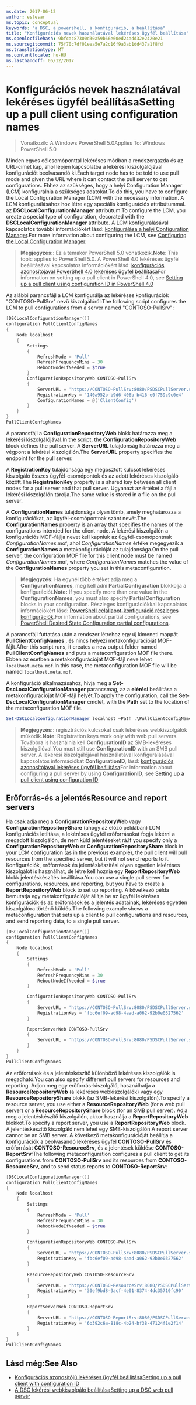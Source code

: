 ```yaml
---
ms.date: 2017-06-12
author: eslesar
ms.topic: conceptual
keywords: "a DSC, a powershell, a konfiguráció, a beállítása"
title: "Konfigurációs nevek használatával lekéréses ügyfél beállítása"
ms.openlocfilehash: 9bfcac87300d30a59b66e60ed24add32e2420e21
ms.sourcegitcommit: 75f70c7df01eea5e7a2c16f9a3ab1dd437a1f8fd
ms.translationtype: MT
ms.contentlocale: hu-HU
ms.lasthandoff: 06/12/2017
---
```

# <a name="setting-up-a-pull-client-using-configuration-names"></a><span data-ttu-id="e5c60-103">Konfigurációs nevek használatával lekéréses ügyfél beállítása</span><span class="sxs-lookup"><span data-stu-id="e5c60-103">Setting up a pull client using configuration names</span></span>

> <span data-ttu-id="e5c60-104">Vonatkozik: A Windows PowerShell 5.0</span><span class="sxs-lookup"><span data-stu-id="e5c60-104">Applies To: Windows PowerShell 5.0</span></span>

<span data-ttu-id="e5c60-105">Minden egyes célcsomóponttal lekéréses módban a rendszergazda és az URL-címet kap, ahol lépjen kapcsolatba a lekérési kiszolgálójával konfigurációt beolvasandó ki.</span><span class="sxs-lookup"><span data-stu-id="e5c60-105">Each target node has to be told to use pull mode and given the URL where it can contact the pull server to get configurations.</span></span>
<span data-ttu-id="e5c60-106">Ehhez az szükséges, hogy a helyi Configuration Manager (LCM) konfigurálnia a szükséges adatokat.</span><span class="sxs-lookup"><span data-stu-id="e5c60-106">To do this, you have to configure the Local Configuration Manager (LCM) with the necessary information.</span></span>
<span data-ttu-id="e5c60-107">A LCM konfigurálásához hoz létre egy speciális konfigurációs attribútummal. az **DSCLocalConfigurationManager** attribútum.</span><span class="sxs-lookup"><span data-stu-id="e5c60-107">To configure the LCM, you create a special type of configuration, decorated with the **DSCLocalConfigurationManager** attribute.</span></span>
<span data-ttu-id="e5c60-108">A LCM konfigurálásával kapcsolatos további információkért lásd: [konfigurálása a helyi Configuration Manager](metaConfig.md).</span><span class="sxs-lookup"><span data-stu-id="e5c60-108">For more information about configuring the LCM, see [Configuring the Local Configuration Manager](metaConfig.md).</span></span>

> <span data-ttu-id="e5c60-109">**Megjegyzés:**: Ez a témakör PowerShell 5.0 vonatkozik.</span><span class="sxs-lookup"><span data-stu-id="e5c60-109">**Note**: This topic applies to PowerShell 5.0.</span></span>
<span data-ttu-id="e5c60-110">A PowerShell 4.0 lekéréses ügyfél beállításával kapcsolatos információkért lásd: [konfigurációs azonosítójával PowerShell 4.0 lekéréses ügyfél beállítása](pullClientConfigID4.md)</span><span class="sxs-lookup"><span data-stu-id="e5c60-110">For information on setting up a pull client in PowerShell 4.0, see [Setting up a pull client using configuration ID in PowerShell 4.0](pullClientConfigID4.md)</span></span>

<span data-ttu-id="e5c60-111">Az alábbi parancsfájl a LCM konfigurálja az lekéréses konfigurációk "CONTOSO-PullSrv" nevű kiszolgálóról:</span><span class="sxs-lookup"><span data-stu-id="e5c60-111">The following script configures the LCM to pull configurations from a server named "CONTOSO-PullSrv":</span></span>

```powershell
[DSCLocalConfigurationManager()]
configuration PullClientConfigNames
{
    Node localhost
    {
        Settings
        {
            RefreshMode = 'Pull'
            RefreshFrequencyMins = 30
            RebootNodeIfNeeded = $true
        }
        ConfigurationRepositoryWeb CONTOSO-PullSrv
        {
            ServerURL = 'https://CONTOSO-PullSrv:8080/PSDSCPullServer.svc'
            RegistrationKey = '140a952b-b9d6-406b-b416-e0f759c9c0e4'
            ConfigurationNames = @('ClientConfig')
        }
    }
}
PullClientConfigNames
```

<span data-ttu-id="e5c60-112">A parancsfájl a **ConfigurationRepositoryWeb** blokk határozza meg a lekérési kiszolgálójával.</span><span class="sxs-lookup"><span data-stu-id="e5c60-112">In the script, the **ConfigurationRepositoryWeb** block defines the pull server.</span></span>
<span data-ttu-id="e5c60-113">A **ServerURL** tulajdonság határozza meg a végpont a lekérési kiszolgálón.</span><span class="sxs-lookup"><span data-stu-id="e5c60-113">The **ServerURL** property specifies the endpoint for the pull server.</span></span>

<span data-ttu-id="e5c60-114">A **RegistrationKey** tulajdonsága egy megosztott kulcsot lekéréses kiszolgáló összes ügyfél-csomópontok és az adott lekéréses kiszolgáló között.</span><span class="sxs-lookup"><span data-stu-id="e5c60-114">The **RegistrationKey** property is a shared key between all client nodes for a pull server and that pull server.</span></span>
<span data-ttu-id="e5c60-115">Ugyanazt az értéket a fájl a lekérési kiszolgálón tárolja.</span><span class="sxs-lookup"><span data-stu-id="e5c60-115">The same value is stored in a file on the pull server.</span></span>

<span data-ttu-id="e5c60-116">A **ConfigurationNames** tulajdonsága olyan tömb, amely meghatározza a konfigurációkat, az ügyfél-csomópontnak szánt nevét.</span><span class="sxs-lookup"><span data-stu-id="e5c60-116">The **ConfigurationNames** property is an array that specifies the names of the configurations intended for the client node.</span></span>
<span data-ttu-id="e5c60-117">A lekérési kiszolgálón a konfigurációs MOF-fájlja nevet kell kapniuk az ügyfél-csomópontnak *ConfigurationNames*.mof, ahol *ConfigurationNames* értéke megegyezik a **ConfigurationNames**  a metakonfigurációját az tulajdonsága.</span><span class="sxs-lookup"><span data-stu-id="e5c60-117">On the pull server, the configuration MOF file for this client node must be named *ConfigurationNames*.mof, where *ConfigurationNames* matches the value of the **ConfigurationNames** property you set in this metaconfiguration.</span></span>

><span data-ttu-id="e5c60-118">**Megjegyzés:** Ha egynél több értéket adja meg a **ConfigurationNames**, meg kell adni **PartialConfiguration** blokkolja a konfigurációt.</span><span class="sxs-lookup"><span data-stu-id="e5c60-118">**Note:** If you specify more than one value in the **ConfigurationNames**, you must also specify **PartialConfiguration** blocks in your configuration.</span></span>
<span data-ttu-id="e5c60-119">Részleges konfigurációkkal kapcsolatos információkért lásd: [PowerShell célállapot-konfiguráció részleges konfigurációk](partialConfigs.md).</span><span class="sxs-lookup"><span data-stu-id="e5c60-119">For information about partial configurations, see [PowerShell Desired State Configuration partial configurations](partialConfigs.md).</span></span>

<span data-ttu-id="e5c60-120">A parancsfájl futtatása után a rendszer létrehoz egy új kimeneti mappát **PullClientConfigNames** , és nincs helyezi metakonfigurációját MOF-fájlt.</span><span class="sxs-lookup"><span data-stu-id="e5c60-120">After this script runs, it creates a new output folder named **PullClientConfigNames** and puts a metaconfiguration MOF file there.</span></span>
<span data-ttu-id="e5c60-121">Ebben az esetben a metakonfigurációját MOF-fájl neve lehet `localhost.meta.mof`.</span><span class="sxs-lookup"><span data-stu-id="e5c60-121">In this case, the metaconfiguration MOF file will be named `localhost.meta.mof`.</span></span>

<span data-ttu-id="e5c60-122">A konfiguráció alkalmazásához, hívja meg a **Set-DscLocalConfigurationManager** parancsmag, az a **elérési** beállítása a metakonfigurációját MOF-fájl helyét.</span><span class="sxs-lookup"><span data-stu-id="e5c60-122">To apply the configuration, call the **Set-DscLocalConfigurationManager** cmdlet, with the **Path** set to the location of the metaconfiguration MOF file.</span></span>

```powershell
Set-DSCLocalConfigurationManager localhost –Path .\PullClientConfigNames –Verbose.
```

> <span data-ttu-id="e5c60-123">**Megjegyzés:**: regisztrációs kulcsokat csak lekéréses webkiszolgálók működik.</span><span class="sxs-lookup"><span data-stu-id="e5c60-123">**Note**: Registration keys work only with web pull servers.</span></span>
<span data-ttu-id="e5c60-124">Továbbra is használnia kell **ConfigurationID** az SMB-lekéréses kiszolgálóval.</span><span class="sxs-lookup"><span data-stu-id="e5c60-124">You must still use **ConfigurationID** with an SMB pull server.</span></span>
<span data-ttu-id="e5c60-125">A lekérési kiszolgálójával használatával konfigurálásával kapcsolatos információkat **ConfigurationID**, lásd: [konfigurációs azonosítójával lekéréses ügyfél beállítása](PullClientConfigNames.md)</span><span class="sxs-lookup"><span data-stu-id="e5c60-125">For information about configuring a pull server by using **ConfigurationID**, see [Setting up a pull client using configuration ID](PullClientConfigNames.md)</span></span>

## <a name="resource-and-report-servers"></a><span data-ttu-id="e5c60-126">Erőforrás-és a jelentés</span><span class="sxs-lookup"><span data-stu-id="e5c60-126">Resource and report servers</span></span>

<span data-ttu-id="e5c60-127">Ha csak adja meg a **ConfigurationRepositoryWeb** vagy **ConfigurationRepositoryShare** (ahogy az előző példában) LCM konfigurációs letiltása, a lekéréses ügyfél erőforrásokat fogja lekérni a megadott kiszolgálón, de nem küld jelentéseket rá.</span><span class="sxs-lookup"><span data-stu-id="e5c60-127">If you specify only a **ConfigurationRepositoryWeb** or **ConfigurationRepositoryShare** block in your LCM configuration (as in the previous example), the pull client will pull resources from the specified server, but it will not send reports to it.</span></span>
<span data-ttu-id="e5c60-128">Konfigurációk, erőforrások és jelentéskészítési olyan egyetlen lekéréses kiszolgálót is használhat, de létre kell hoznia egy **ReportRepositoryWeb** blokk jelentéskészítés beállítása.</span><span class="sxs-lookup"><span data-stu-id="e5c60-128">You can use a single pull server for configurations, resources, and reporting, but you have to create a **ReportRepositoryWeb** block to set up reporting.</span></span>
<span data-ttu-id="e5c60-129">A következő példa bemutatja egy metakonfigurációját állítja be az ügyfél lekéréses konfigurációk és az erőforrások és a jelentés adatainak, lekéréses egyetlen kiszolgálóra történő küldés.</span><span class="sxs-lookup"><span data-stu-id="e5c60-129">The following example shows a metaconfiguration that sets up a client to pull configurations and resources, and send reporting data, to a single pull server.</span></span>

```powershell
[DSCLocalConfigurationManager()]
configuration PullClientConfigNames
{
    Node localhost
    {
        Settings
        {
            RefreshMode = 'Pull'
            RefreshFrequencyMins = 30
            RebootNodeIfNeeded = $true
        }

        ConfigurationRepositoryWeb CONTOSO-PullSrv
        {
            ServerURL = 'https://CONTOSO-PullSrv:8080/PSDSCPullServer.svc'
            RegistrationKey = 'fbc6ef09-ad98-4aad-a062-92b0e0327562'
        }

        ReportServerWeb CONTOSO-PullSrv
        {
            ServerURL = 'https://CONTOSO-PullSrv:8080/PSDSCPullServer.svc'
        }
    }
}
PullClientConfigNames
```

<span data-ttu-id="e5c60-130">Az erőforrások és a jelentéskészítő különböző lekéréses kiszolgálók is megadható.</span><span class="sxs-lookup"><span data-stu-id="e5c60-130">You can also specify different pull servers for resources and reporting.</span></span>
<span data-ttu-id="e5c60-131">Adjon meg egy erőforrás-kiszolgáló, használhatja a **ResourceRepositoryWeb** (a lekéréses webkiszolgálók) vagy egy **ResourceRepositoryShare** blokk (az SMB-lekérési kiszolgálón).</span><span class="sxs-lookup"><span data-stu-id="e5c60-131">To specify a resource server, you use either a **ResourceRepositoryWeb** (for a web pull server) or a **ResourceRepositoryShare** block (for an SMB pull server).</span></span>
<span data-ttu-id="e5c60-132">Adja meg a jelentéskészítő kiszolgálón, akkor használja a **ReportRepositoryWeb** blokkot.</span><span class="sxs-lookup"><span data-stu-id="e5c60-132">To specify a report server, you use a **ReportRepositoryWeb** block.</span></span>
<span data-ttu-id="e5c60-133">A jelentéskészítő kiszolgáló nem lehet egy SMB-kiszolgálón.</span><span class="sxs-lookup"><span data-stu-id="e5c60-133">A report server cannot be an SMB server.</span></span>
<span data-ttu-id="e5c60-134">A következő metakonfigurációját beállítja a konfigurációk a beolvasandó lekéréses ügyfél **CONTOSO-PullSrv** és erőforrását **CONTOSO-ResourceSrv**, és a jelentések küldése  **CONTOSO-ReportSrv**:</span><span class="sxs-lookup"><span data-stu-id="e5c60-134">The following metaconfiguration configures a pull client to get its configurations from **CONTOSO-PullSrv** and its resources from **CONTOSO-ResourceSrv**, and to send status reports to **CONTOSO-ReportSrv**:</span></span>

```powershell
[DSCLocalConfigurationManager()]
configuration PullClientConfigNames
{
    Node localhost
    {
        Settings
        {
            RefreshMode = 'Pull'
            RefreshFrequencyMins = 30
            RebootNodeIfNeeded = $true
        }

        ConfigurationRepositoryWeb CONTOSO-PullSrv
        {
            ServerURL = 'https://CONTOSO-PullSrv:8080/PSDSCPullServer.svc'
            RegistrationKey = 'fbc6ef09-ad98-4aad-a062-92b0e0327562'
        }

        ResourceRepositoryWeb CONTOSO-ResourceSrv
        {
            ServerURL = 'https://CONTOSO-ResourceSrv:8080/PSDSCPullServer.svc'
            RegistrationKey = '30ef9bd8-9acf-4e01-8374-4dc35710fc90'
        }

        ReportServerWeb CONTOSO-ReportSrv
        {
            ServerURL = 'https://CONTOSO-ReportSrv:8080/PSDSCPullServer.svc'
            RegistrationKey = '6b392c6a-818c-4b24-bf38-47124f1e2f14'
        }
    }
}
PullClientConfigNames
```

## <a name="see-also"></a><span data-ttu-id="e5c60-135">Lásd még:</span><span class="sxs-lookup"><span data-stu-id="e5c60-135">See Also</span></span>

* [<span data-ttu-id="e5c60-136">Konfigurációs azonosítójú lekéréses ügyfél beállítása</span><span class="sxs-lookup"><span data-stu-id="e5c60-136">Setting up a pull client with configuration ID</span></span>](PullClientConfigNames.md)
* [<span data-ttu-id="e5c60-137">A DSC lekérési webkiszolgáló beállítása</span><span class="sxs-lookup"><span data-stu-id="e5c60-137">Setting up a DSC web pull server</span></span>](pullServer.md)

